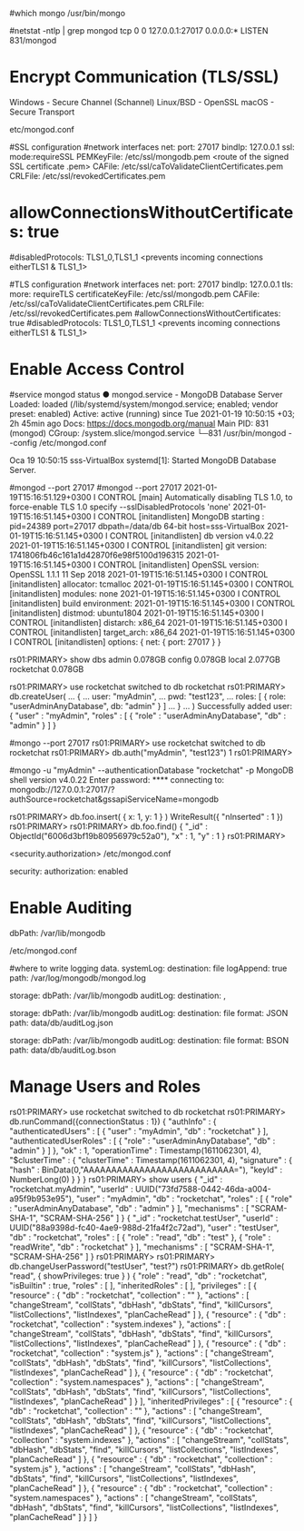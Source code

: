 
#which mongo
/usr/bin/mongo

#netstat -ntlp | grep mongod
tcp        0      0 127.0.0.1:27017         0.0.0.0:*               LISTEN      831/mongod 

# Encrypt Communication (TLS/SSL)

Windows - Secure Channel (Schannel)
Linux/BSD - OpenSSL
macOS - Secure Transport

etc/mongod.conf

#SSL configuration
#network interfaces
net:
  port: 27017
  bindIp: 127.0.0.1
  ssl:
  mode:requireSSL
  PEMKeyFile: /etc/ssl/mongodb.pem <route of the signed SSL certificate .pem>
  CAFile:   /etc/ssl/caToValidateClientCertificates.pem <route of the certificate chain>
  CRLFile: /etc/ssl/revokedCertificates.pem <route of the revoked certificates>
  # allowConnectionsWithoutCertificates: true <bypass client certificate validation>
  #disabledProtocols: TLS1_0,TLS1_1 <prevents incoming connections eitherTLS1 & TLS1_1>

#TLS configuration
#network interfaces
net:
  port: 27017
  bindIp: 127.0.0.1
  tls:
  more: requireTLS
  certificateKeyFile: /etc/ssl/mongodb.pem <route of file that contains the TLS certificate>
  CAFile: /etc/ssl/caToValidateClientCertificates.pem <route of the certificate chain>
  CRLFile: /etc/ssl/revokedCertificates.pem <route of the revoked certificates>
  #allowConnectionsWithoutCertificates: true <bypass client certificate validation>
  #disabledProtocols: TLS1_0,TLS1_1 <prevents incoming connections eitherTLS1 & TLS1_1>

# Enable Access Control

#service mongod status
● mongod.service - MongoDB Database Server
   Loaded: loaded (/lib/systemd/system/mongod.service; enabled; vendor preset: enabled)
   Active: active (running) since Tue 2021-01-19 10:50:15 +03; 2h 45min ago
     Docs: https://docs.mongodb.org/manual
 Main PID: 831 (mongod)
   CGroup: /system.slice/mongod.service
           └─831 /usr/bin/mongod --config /etc/mongod.conf

Oca 19 10:50:15 sss-VirtualBox systemd[1]: Started MongoDB Database Server.

#mongod --port 27017
#mongod --port 27017
2021-01-19T15:16:51.129+0300 I CONTROL  [main] Automatically disabling TLS 1.0, to force-enable TLS 1.0 specify --sslDisabledProtocols 'none'
2021-01-19T15:16:51.145+0300 I CONTROL  [initandlisten] MongoDB starting : pid=24389 port=27017 dbpath=/data/db 64-bit host=sss-VirtualBox
2021-01-19T15:16:51.145+0300 I CONTROL  [initandlisten] db version v4.0.22
2021-01-19T15:16:51.145+0300 I CONTROL  [initandlisten] git version: 1741806fb46c161a1d42870f6e98f5100d196315
2021-01-19T15:16:51.145+0300 I CONTROL  [initandlisten] OpenSSL version: OpenSSL 1.1.1  11 Sep 2018
2021-01-19T15:16:51.145+0300 I CONTROL  [initandlisten] allocator: tcmalloc
2021-01-19T15:16:51.145+0300 I CONTROL  [initandlisten] modules: none
2021-01-19T15:16:51.145+0300 I CONTROL  [initandlisten] build environment:
2021-01-19T15:16:51.145+0300 I CONTROL  [initandlisten]     distmod: ubuntu1804
2021-01-19T15:16:51.145+0300 I CONTROL  [initandlisten]     distarch: x86_64
2021-01-19T15:16:51.145+0300 I CONTROL  [initandlisten]     target_arch: x86_64
2021-01-19T15:16:51.145+0300 I CONTROL  [initandlisten] options: { net: { port: 27017 } }

rs01:PRIMARY> show dbs
admin       0.078GB
config      0.078GB
local       2.077GB
rocketchat  0.078GB

rs01:PRIMARY> use rocketchat
switched to db rocketchat
rs01:PRIMARY> db.createUser(
...   {
...     user: "myAdmin",
...     pwd: "test123",
...     roles: [ { role: "userAdminAnyDatabase", db: "admin" } ]
...   }
... )
Successfully added user: {
	"user" : "myAdmin",
	"roles" : [
		{
			"role" : "userAdminAnyDatabase",
			"db" : "admin"
		}
	]
}


#mongo --port 27017
rs01:PRIMARY> use rocketchat
switched to db rocketchat
rs01:PRIMARY> db.auth("myAdmin", "test123")
1
rs01:PRIMARY> 

#mongo -u "myAdmin" --authenticationDatabase "rocketchat" -p 
MongoDB shell version v4.0.22
Enter password: ****
connecting to: mongodb://127.0.0.1:27017/?authSource=rocketchat&gssapiServiceName=mongodb


rs01:PRIMARY> db.foo.insert( { x: 1, y: 1 } )
WriteResult({ "nInserted" : 1 })
rs01:PRIMARY> 
rs01:PRIMARY> db.foo.find()
{ "_id" : ObjectId("6006d3bf19b80956979c52a0"), "x" : 1, "y" : 1 }
rs01:PRIMARY> 


<security.authorization>
/etc/mongod.conf

security:
    authorization: enabled

# Enable Auditing

dbPath: /var/lib/mongodb

/etc/mongod.conf

#where to write logging data.
systemLog:
  destination: file
  logAppend: true
  path: /var/log/mongodb/mongod.log

storage:
   dbPath: /var/lib/mongodb
auditLog:
   destination: <syslog>, <console>

storage:
   dbPath: /var/lib/mongodb
auditLog:
   destination: file
   format: JSON
   path: data/db/auditLog.json

storage:
   dbPath: /var/lib/mongodb
auditLog:
   destination: file
   format: BSON
   path: data/db/auditLog.bson
   
# Manage Users and Roles

rs01:PRIMARY> use rocketchat
switched to db rocketchat
rs01:PRIMARY> db.runCommand({connectionStatus : 1})
{
	"authInfo" : {
		"authenticatedUsers" : [
			{
				"user" : "myAdmin",
				"db" : "rocketchat"
			}
		],
		"authenticatedUserRoles" : [
			{
				"role" : "userAdminAnyDatabase",
				"db" : "admin"
			}
		]
	},
	"ok" : 1,
	"operationTime" : Timestamp(1611062301, 4),
	"$clusterTime" : {
		"clusterTime" : Timestamp(1611062301, 4),
		"signature" : {
			"hash" : BinData(0,"AAAAAAAAAAAAAAAAAAAAAAAAAAA="),
			"keyId" : NumberLong(0)
		}
	}
}
rs01:PRIMARY> show users
{
	"_id" : "rocketchat.myAdmin",
	"userId" : UUID("73fd7588-0442-46da-a004-a95f9b953e95"),
	"user" : "myAdmin",
	"db" : "rocketchat",
	"roles" : [
		{
			"role" : "userAdminAnyDatabase",
			"db" : "admin"
		}
	],
	"mechanisms" : [
		"SCRAM-SHA-1",
		"SCRAM-SHA-256"
	]
}
{
	"_id" : "rocketchat.testUser",
	"userId" : UUID("88a9398d-fc40-4ae9-988d-21fa4f2c72ad"),
	"user" : "testUser",
	"db" : "rocketchat",
	"roles" : [
		{
			"role" : "read",
			"db" : "test"
		},
		{
			"role" : "readWrite",
			"db" : "rocketchat"
		}
	],
	"mechanisms" : [
		"SCRAM-SHA-1",
		"SCRAM-SHA-256"
	]
}
rs01:PRIMARY> 
rs01:PRIMARY> db.changeUserPassword("testUser", "test?")
rs01:PRIMARY> db.getRole( "read", { showPrivileges: true } )
{
	"role" : "read",
	"db" : "rocketchat",
	"isBuiltin" : true,
	"roles" : [ ],
	"inheritedRoles" : [ ],
	"privileges" : [
		{
			"resource" : {
				"db" : "rocketchat",
				"collection" : ""
			},
			"actions" : [
				"changeStream",
				"collStats",
				"dbHash",
				"dbStats",
				"find",
				"killCursors",
				"listCollections",
				"listIndexes",
				"planCacheRead"
			]
		},
		{
			"resource" : {
				"db" : "rocketchat",
				"collection" : "system.indexes"
			},
			"actions" : [
				"changeStream",
				"collStats",
				"dbHash",
				"dbStats",
				"find",
				"killCursors",
				"listCollections",
				"listIndexes",
				"planCacheRead"
			]
		},
		{
			"resource" : {
				"db" : "rocketchat",
				"collection" : "system.js"
			},
			"actions" : [
				"changeStream",
				"collStats",
				"dbHash",
				"dbStats",
				"find",
				"killCursors",
				"listCollections",
				"listIndexes",
				"planCacheRead"
			]
		},
		{
			"resource" : {
				"db" : "rocketchat",
				"collection" : "system.namespaces"
			},
			"actions" : [
				"changeStream",
				"collStats",
				"dbHash",
				"dbStats",
				"find",
				"killCursors",
				"listCollections",
				"listIndexes",
				"planCacheRead"
			]
		}
	],
	"inheritedPrivileges" : [
		{
			"resource" : {
				"db" : "rocketchat",
				"collection" : ""
			},
			"actions" : [
				"changeStream",
				"collStats",
				"dbHash",
				"dbStats",
				"find",
				"killCursors",
				"listCollections",
				"listIndexes",
				"planCacheRead"
			]
		},
		{
			"resource" : {
				"db" : "rocketchat",
				"collection" : "system.indexes"
			},
			"actions" : [
				"changeStream",
				"collStats",
				"dbHash",
				"dbStats",
				"find",
				"killCursors",
				"listCollections",
				"listIndexes",
				"planCacheRead"
			]
		},
		{
			"resource" : {
				"db" : "rocketchat",
				"collection" : "system.js"
			},
			"actions" : [
				"changeStream",
				"collStats",
				"dbHash",
				"dbStats",
				"find",
				"killCursors",
				"listCollections",
				"listIndexes",
				"planCacheRead"
			]
		},
		{
			"resource" : {
				"db" : "rocketchat",
				"collection" : "system.namespaces"
			},
			"actions" : [
				"changeStream",
				"collStats",
				"dbHash",
				"dbStats",
				"find",
				"killCursors",
				"listCollections",
				"listIndexes",
				"planCacheRead"
			]
		}
	]
}


